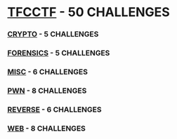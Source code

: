 # [TFCCTF](https://ctftime.org/event/1647) - 50 CHALLENGES

### [CRYPTO](CRYPTO) - 5 CHALLENGES

### [FORENSICS](FORENSICS) - 5 CHALLENGES

### [MISC](MISC) - 6 CHALLENGES

### [PWN](PWN) - 8 CHALLENGES

### [REVERSE](REVERSE) - 6 CHALLENGES
  
### [WEB](WEB) - 8 CHALLENGES
